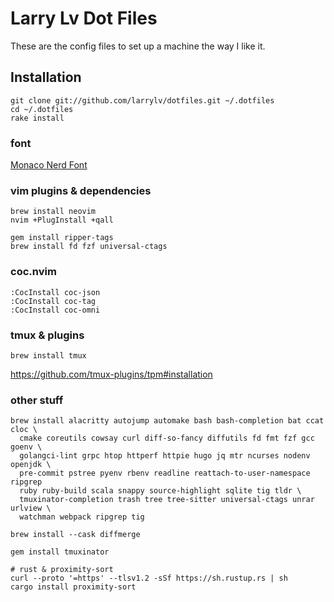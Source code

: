# Larry Lv Dot Files

These are the config files to set up a machine the way I like it.

## Installation

```
git clone git://github.com/larrylv/dotfiles.git ~/.dotfiles
cd ~/.dotfiles
rake install
```
### font

[Monaco Nerd Font](https://github.com/larrylv/monaco-nerd-font)

### vim plugins & dependencies

```
brew install neovim
nvim +PlugInstall +qall

gem install ripper-tags
brew install fd fzf universal-ctags
```

### coc.nvim

```
:CocInstall coc-json
:CocInstall coc-tag
:CocInstall coc-omni
```

### tmux & plugins

```
brew install tmux
```

https://github.com/tmux-plugins/tpm#installation

### other stuff

```
brew install alacritty autojump automake bash bash-completion bat ccat cloc \
  cmake coreutils cowsay curl diff-so-fancy diffutils fd fmt fzf gcc goenv \
  golangci-lint grpc htop httperf httpie hugo jq mtr ncurses nodenv openjdk \
  pre-commit pstree pyenv rbenv readline reattach-to-user-namespace ripgrep
  ruby ruby-build scala snappy source-highlight sqlite tig tldr \
  tmuxinator-completion trash tree tree-sitter universal-ctags unrar urlview \
  watchman webpack ripgrep tig

brew install --cask diffmerge

gem install tmuxinator

# rust & proximity-sort
curl --proto '=https' --tlsv1.2 -sSf https://sh.rustup.rs | sh
cargo install proximity-sort
```
